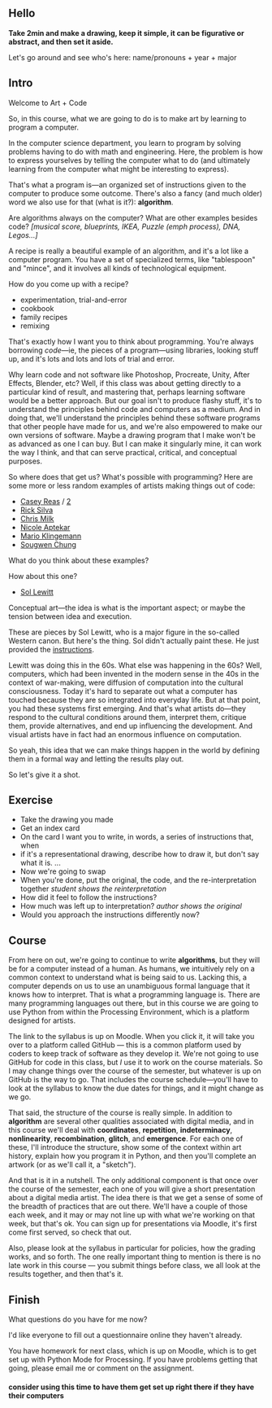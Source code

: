 ## Hello

**Take 2min and make a drawing, keep it simple, it can be figurative or abstract, and then set it aside.**


Let's go around and see who's here: name/pronouns + year + major


## Intro

Welcome to Art + Code

So, in this course, what we are going to do is to make art by learning to program a computer.

In the computer science department, you learn to program by solving problems having to do with math and engineering. Here, the problem is how to express yourselves by telling the computer what to do (and ultimately learning from the computer what might be interesting to express).

That's what a program is—an organized set of instructions given to the computer to produce some outcome. There's also a fancy (and much older) word we also use for that (what is it?): **algorithm**.

Are algorithms always on the computer? What are other examples besides code? *[musical score, blueprints, IKEA, Puzzle (emph process), DNA, Legos...]*

A recipe is really a beautiful example of an algorithm, and it's a lot like a computer program. You have a set of specialized terms, like "tablespoon" and "mince", and it involves all kinds of technological equipment.

How do you come up with a recipe?
- experimentation, trial-and-error
- cookbook
- family recipes
- remixing

That's exactly how I want you to think about programming. You're always borrowing _code_—ie, the pieces of a program—using libraries, looking stuff up, and it's lots and lots and lots of trial and error.

Why learn code and not software like Photoshop, Procreate, Unity, After Effects, Blender, etc? Well, if this class was about getting directly to a particular kind of result, and mastering that, perhaps learning software would be a better approach. But our goal isn't to produce flashy stuff, it's to understand the principles behind code and computers as a medium. And in doing that, we'll understand the principles behind these software programs that other people have made for us, and we're also empowered to make our own versions of software. Maybe a drawing program that I make won't be as advanced as one I can buy. But I can make it singularly mine, it can work the way I think, and that can serve practical, critical, and conceptual purposes.


So where does that get us? What's possible with programming? Here are some more or less random examples of artists making things out of code:
- [Casey Reas](context/0_casey_reas_1.png) / [2](context/0_casey_reas_2.jpg)
- [Rick Silva](http://silvafieldguide.com)
- [Chris Milk](context/1_chris_milk_treachery_of_sanctuary.mp4)
- [Nicole Aptekar](https://www.instagram.com/nicole.aptekar/)
- [Mario Klingemann](https://www.flickr.com/photos/quasimondo/albums/72157677689800878)
- [Sougwen Chung](context/5_sougwen_chung_drawing_operations.mp4)

What do you think about these examples?

How about this one?
- [Sol Lewitt](https://www.google.com/search?q=sol+lewitt&client=safari&rls=en&source=lnms&tbm=isch&sa=X&ved=0ahUKEwiXnMOGrbPkAhWFlp4KHc0RA9gQ_AUIESgB&biw=1280&bih=677)

Conceptual art—the idea is what is the important aspect; or maybe the tension between idea and execution.

These are pieces by Sol Lewitt, who is a major figure in the so-called Western canon. But here's the thing. Sol didn't actually paint these. He just provided the [instructions](lewitt.pdf).

Lewitt was doing this in the 60s. What else was happening in the 60s? Well, computers, which had been invented in the modern sense in the 40s in the context of war-making, were diffusion of computation into the cultural consciousness. Today it's hard to separate out what a computer has touched because they are so integrated into everyday life. But at that point, you had these systems first emerging. And that's what artists do—they respond to the cultural conditions around them, interpret them, critique them, provide alternatives, and end up influencing the development. And visual artists have in fact had an enormous influence on computation.

So yeah, this idea that we can make things happen in the world by defining them in a formal way and letting the results play out.

So let's give it a shot.


## Exercise

- Take the drawing you made
- Get an index card
- On the card I want you to write, in words, a series of instructions that, when 
- if it's a representational drawing, describe how to draw it, but don't say what it is.
...
- Now we're going to swap
- When you're done, put the original, the code, and the re-interpretation together
_student shows the reinterpretation_
- How did it feel to follow the instructions?
- How much was left up to interpretation?
_author shows the original_
- Would you approach the instructions differently now?


## Course

From here on out, we're going to continue to write **algorithms**, but they will be for a computer instead of a human. As humans, we intuitively rely on a common context to understand what is being said to us. Lacking this, a computer depends on us to use an unambiguous formal language that it knows how to interpret. That is what a programming language is. There are many programming languages out there, but in this course we are going to use Python from within the Processing Environment, which is a platform designed for artists.

The link to the syllabus is up on Moodle. When you click it, it will take you over to a platform called GitHub — this is a common platform used by coders to keep track of software as they develop it. We're not going to use GitHub for code in this class, but _I_ use it to work on the course materials. So I may change things over the course of the semester, but whatever is up on GitHub is the way to go. That includes the course schedule—you'll have to look at the syllabus to know the due dates for things, and it might change as we go.

That said, the structure of the course is really simple. In addition to **algorithm** are several other qualities associated with digital media, and in this course we'll deal with **coordinates**, **repetition**, **indeterminacy**,  **nonlinearity**, **recombination**, **glitch**, and **emergence**. For each one of these, I'll introduce the structure, show some of the context within art history, explain how you program it in Python, and then you'll complete an artwork (or as we'll call it, a "sketch").

And that is it in a nutshell. The only additional component is that once over the course of the semester, each one of you will give a short presentation about a digital media artist. The idea there is that we get a sense of some of the breadth of practices that are out there. We'll have a couple of those each week, and it may or may not line up with what we're working on that week, but that's ok. You can sign up for presentations via Moodle, it's first come first served, so check that out.

Also, please look at the syllabus in particular for policies, how the grading works, and so forth. The one really important thing to mention is there is no late work in this course — you submit things before class, we all look at the results together, and then that's it. 


## Finish

What questions do you have for me now?

I'd like everyone to fill out a questionnaire online they haven't already.

You have homework for next class, which is up on Moodle, which is to get set up with Python Mode for Processing. If you have problems getting that going, please email me or comment on the assignment.


#### consider using this time to have them get set up right there if they have their computers
